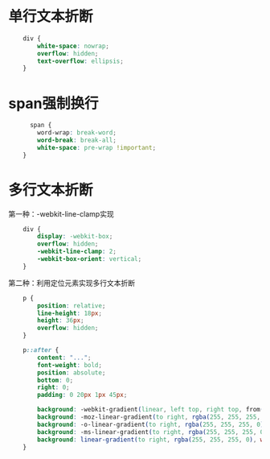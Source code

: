 <!--
 * @Author: your name
 * @Date: 2020-01-22 10:32:56
 * @LastEditTime : 2020-01-22 10:38:06
 * @LastEditors  : Please set LastEditors
 * @Description: In User Settings Edit
 * @FilePath: /fe_blog/css/04/README.md
 -->


# 单行文本折断

```css
    div {
        white-space: nowrap;
        overflow: hidden;
        text-overflow: ellipsis;
    }
```
# span强制换行
```css
      span {
        word-wrap: break-word;
        word-break: break-all;
        white-space: pre-wrap !important;
    }
```
# 多行文本折断

第一种：-webkit-line-clamp实现
```css
    div {
        display: -webkit-box;
        overflow: hidden;
        -webkit-line-clamp: 2;
        -webkit-box-orient: vertical;
    }
```

第二种：利用定位元素实现多行文本折断

```css
    p {
        position: relative;
        line-height: 18px;
        height: 36px;
        overflow: hidden;
    }

    p::after {
        content: "...";
        font-weight: bold;
        position: absolute;
        bottom: 0;
        right: 0;
        padding: 0 20px 1px 45px;

        background: -webkit-gradient(linear, left top, right top, from(rgba(255, 255, 255, 0)), to(white), color-stop(50%, white));
        background: -moz-linear-gradient(to right, rgba(255, 255, 255, 0), white 50%, white);
        background: -o-linear-gradient(to right, rgba(255, 255, 255, 0), white 50%, white);
        background: -ms-linear-gradient(to right, rgba(255, 255, 255, 0), white 50%, white);
        background: linear-gradient(to right, rgba(255, 255, 255, 0), white 50%, white);
    }
```

